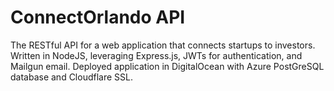 # ConnectOrlando API
The RESTful API for a web application that connects startups to investors. 
 Written in NodeJS, leveraging Express.js, JWTs for authentication, and Mailgun email. 
 Deployed application in DigitalOcean with Azure PostGreSQL database and Cloudflare SSL.


